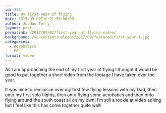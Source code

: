 ```yaml
---
id: 236
title: My first year of flying
date: 2017-09-02T10:21:57+00:00
author: Jordan Terry
layout: post
permalink: /2017/09/02/first-year-of-flying-video/
background: /wp-content/uploads/2017/09/featured-first-year-1.jpg
categories:
  - Aerobatics
  - PPL
format: video
---
```

As I am approaching the end of my first year of flying I thought it would be good to put together a short video from the footage I have taken over the year.

It was nice to reminisce over my first few flying lessons with my Dad, then onto my first solo flights, then onto flying some aerobatics and then onto flying around the south coast all on my own! I’m still a rookie at video editing but I feel like this has come together quite well!